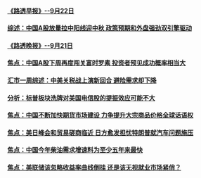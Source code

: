 #### [《路透早报》--9月22日](../pages/CNAnalysesNews/idCNKCS1M201U.md) 

#### [综述：中国A股放量拉中阳线迎中秋 政策预期和外盘强劲双引擎驱动](../pages/CNAnalysesNews/idCNKCS1M10ZC.md) 

#### [《路透晚报》--9月21日](../pages/CNAnalysesNews/idCNKCS1M113Y.md) 

#### [焦点：中国A股下周再度闯关富时罗素 投资者预见成功概率相当大](../pages/CNAnalysesNews/idCNKCS1M10SQ.md) 

#### [汇市一周综述：中美关税战上演新回合 避险需求却下降](../pages/CNAnalysesNews/idCNKCS1M10NX.md) 

#### [分析：标普板块洗牌对美国电信股的提振效应可能不大](../pages/CNAnalysesNews/idCNKCS1M10MO.md) 

#### [焦点：中国不断加快期货市场建设 力争提升大宗商品价格全球话语权](../pages/CNAnalysesNews/idCNKCS1M10MG.md) 

#### [焦点：美日峰会和贸易磋商临近 日方愈发担忧特朗普就汽车问题施压](../pages/CNAnalysesNews/idCNKCS1M10LS.md) 

#### [焦点：中国今年柴油需求增速料为至少五年来最快](../pages/CNAnalysesNews/idCNKCS1M10K6.md) 

#### [焦点：美联储该忽略收益率曲线倒挂 还是该无视就业市场紧俏？](../pages/CNAnalysesNews/idCNKCS1M10EE.md) 


